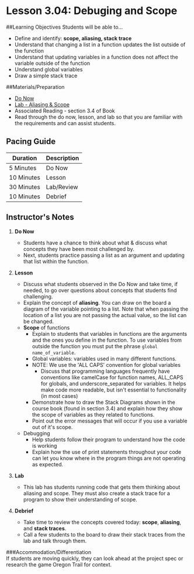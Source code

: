 # Lesson 3.04: Debuging and Scope

##Learning Objectives
Students will be able to... 
* Define and identify: **scope, aliasing, stack trace**
* Understand that changing a list in a function updates the list outside of the function
* Understand that updating variables in a function does not affect the variable outside of the function
* Understand global variables
* Draw a simple stack trace

##Materials/Preparation
* [Do Now]
* [Lab - Aliasing & Scope]
* Associated Reading - section 3.4 of Book
* Read through the do now, lesson, and lab so that you are familiar with the requirements and can assist students.

## Pacing Guide
| **Duration**   | **Description** |
| ---------- | ----------- |
| 5 Minutes  | Do Now      |
| 10 Minutes | Lesson      |
| 30 Minutes | Lab/Review         |
| 10 Minutes | Debrief  |

## Instructor's Notes
1. **Do Now**
    * Students have a chance to think about what & discuss what concepts they have been most challenged by.
    * Next, students practice passing a list as an argument and updating that list within the function. 
2. **Lesson**
    * Discuss what students observed in the Do Now and take time, if needed, to go over questions about concepts that students find challenging. 
    * Explain the concept of **aliasing**. You can draw on the board a diagram of the variable pointing to a list. Note that when passing the location of a list you are not passing the actual value, so the list can be changed. 
    * **Scope** of functions
        * Explain to students that variables in functions are the arguments and the ones you define in the function. To use variables from outside the function you must put the phrase `global name_of_variable`. 
        * Global variables: variables used in many different functions. 
        * NOTE: We use the 'ALL CAPS' convention for global variables
            * Discuss that programming languages frequently have conventions like camelCase for function names, ALL_CAPS for globals, and underscore_separated for variables. It helps make code more readable, but isn't essential to functionality (in most cases)
   	    * Demonstrate how to draw the Stack Diagrams shown in the course book (found in section 3.4) and explain how they show the scope of variables as they related to functions.
   	    * Point out the error messages that will occur if you use a variable out of it's scope.
    * Debugging
        * Help students follow their program to understand how the code is working
        * Explain how the use of print statements throughout your code can let you know where in the program things are not operating as expected.
3. **Lab**
    * This lab has students running code that gets them thinking about aliasing and scope. They must also create a stack trace for a program to show their understanding of scope.

4. **Debrief**
    * Take time to review the concepts covered today: **scope**, **aliasing**, and **stack traces**. 
    * Call a few students to the board to draw their stack traces from the lab and talk through them.

###Accommodation/Differentiation    
If students are moving quickly, they can look ahead at the project spec or research the game Oregon Trail for context.

[Do Now]:do_now.md
[Lab - Aliasing & Scope]:lab.md